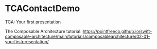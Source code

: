 # TCAContactDemo
TCA: Your first presentation

The Composable Architecture tutorial: 
https://pointfreeco.github.io/swift-composable-architecture/main/tutorials/composablearchitecture/02-01-yourfirstpresentation/
